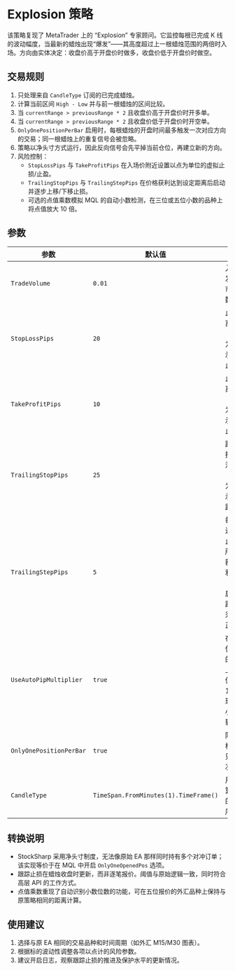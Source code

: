 # Explosion 策略

该策略复现了 MetaTrader 上的 “Explosion” 专家顾问。它监控每根已完成 K 线的波动幅度，当最新的蜡烛出现“爆发”——其高度超过上一根蜡烛范围的两倍时入场。方向由实体决定：收盘价高于开盘价时做多，收盘价低于开盘价时做空。

## 交易规则

1. 只处理来自 `CandleType` 订阅的已完成蜡烛。
2. 计算当前区间 `High - Low` 并与前一根蜡烛的区间比较。
3. 当 `currentRange > previousRange * 2` 且收盘价高于开盘价时开多单。
4. 当 `currentRange > previousRange * 2` 且收盘价低于开盘价时开空单。
5. `OnlyOnePositionPerBar` 启用时，每根蜡烛的开盘时间最多触发一次对应方向的交易；同一根蜡烛上的重复信号会被忽略。
6. 策略以净头寸方式运行，因此反向信号会先平掉当前仓位，再建立新的方向。
7. 风险控制：
   - `StopLossPips` 与 `TakeProfitPips` 在入场价附近设置以点为单位的虚拟止损/止盈。
   - `TrailingStopPips` 与 `TrailingStepPips` 在价格获利达到设定距离后启动并逐步上移/下移止损。
   - 可选的点值乘数模拟 MQL 的自动小数检测，在三位或五位小数的品种上将点值放大 10 倍。

## 参数

| 参数 | 默认值 | 说明 |
|------|--------|------|
| `TradeVolume` | `0.01` | 入场时发送的市价单数量。 |
| `StopLossPips` | `20` | 止损距离（点）。为 0 表示关闭止损。 |
| `TakeProfitPips` | `10` | 止盈距离（点）。为 0 表示关闭止盈。 |
| `TrailingStopPips` | `25` | 跟踪止损的激活距离（点）。为 0 表示关闭跟踪。 |
| `TrailingStepPips` | `5` | 每次推进跟踪止损前所需的额外盈利（点）。启用跟踪时必须为正。 |
| `UseAutoPipMultiplier` | `true` | 在 3/5 位小数的品种上将点值乘以 10，复现自动小数逻辑。 |
| `OnlyOnePositionPerBar` | `true` | 限制每根蜡烛只建一次仓。 |
| `CandleType` | `TimeSpan.FromMinutes(1).TimeFrame()` | 用于计算信号的蜡烛序列。 |

## 转换说明

- StockSharp 采用净头寸制度，无法像原始 EA 那样同时持有多个对冲订单；该实现等价于在 MQL 中开启 `OnlyOneOpenedPos` 选项。
- 跟踪止损在蜡烛收盘时更新，而非逐笔报价。阈值与原始逻辑一致，同时符合高层 API 的工作方式。
- 点值乘数重现了自动识别小数位数的功能，可在五位报价的外汇品种上保持与原策略相同的距离计算。

## 使用建议

1. 选择与原 EA 相同的交易品种和时间周期（如外汇 M15/M30 图表）。
2. 根据标的波动性调整各项以点计的风险参数。
3. 建议开启日志，观察跟踪止损的推进及保护水平的更新情况。
